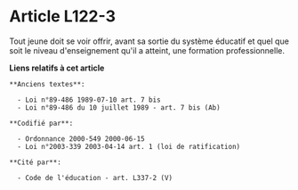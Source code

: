 # Article L122-3

Tout jeune doit se voir offrir, avant sa sortie du système éducatif et quel que soit le niveau d'enseignement qu'il a
atteint, une formation professionnelle.

**Liens relatifs à cet article**

	**Anciens textes**:

	  - Loi n°89-486 1989-07-10 art. 7 bis
	  - Loi n°89-486 du 10 juillet 1989 - art. 7 bis (Ab)

	**Codifié par**:

	  - Ordonnance 2000-549 2000-06-15
	  - Loi n°2003-339 2003-04-14 art. 1 (loi de ratification)

	**Cité par**:

	  - Code de l'éducation - art. L337-2 (V)
